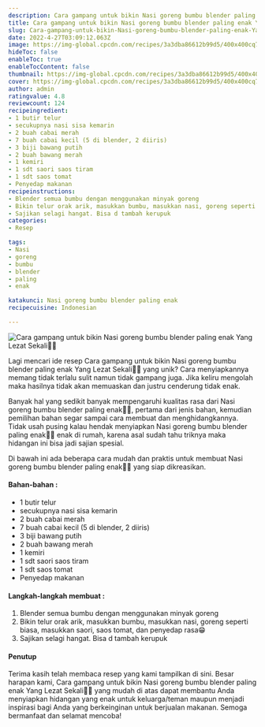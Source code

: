 ```yaml
---
description: Cara gampang untuk bikin Nasi goreng bumbu blender paling enak Yang Lezat Sekali"
title: Cara gampang untuk bikin Nasi goreng bumbu blender paling enak Yang Lezat Sekali
slug: Cara-gampang-untuk-bikin-Nasi-goreng-bumbu-blender-paling-enak-Yang-Lezat-Sekali
date: 2022-4-27T03:09:12.063Z
image: https://img-global.cpcdn.com/recipes/3a3dba86612b99d5/400x400cq70/photo.jpg
hideToc: false
enableToc: true
enableTocContent: false
thumbnail: https://img-global.cpcdn.com/recipes/3a3dba86612b99d5/400x400cq70/photo.jpg
cover: https://img-global.cpcdn.com/recipes/3a3dba86612b99d5/400x400cq70/photo.jpg
author: admin
ratingvalue: 4.8
reviewcount: 124
recipeingredient:
- 1 butir telur
- secukupnya nasi sisa kemarin
- 2 buah cabai merah
- 7 buah cabai kecil (5 di blender, 2 diiris)
- 3 biji bawang putih
- 2 buah bawang merah
- 1 kemiri
- 1 sdt saori saos tiram
- 1 sdt saos tomat
- Penyedap makanan
recipeinstructions:
- Blender semua bumbu dengan menggunakan minyak goreng
- Bikin telur orak arik, masukkan bumbu, masukkan nasi, goreng seperti biasa, masukkan saori, saos tomat, dan penyedap rasa😁
- Sajikan selagi hangat. Bisa d tambah kerupuk
categories:
- Resep

tags:
- Nasi
- goreng
- bumbu
- blender
- paling
- enak

katakunci: Nasi goreng bumbu blender paling enak
recipecuisine: Indonesian

---
```


![Cara gampang untuk bikin Nasi goreng bumbu blender paling enak Yang Lezat Sekali👩‍🍳](https://img-global.cpcdn.com/recipes/3a3dba86612b99d5/400x400cq70/photo.jpg)

Lagi mencari ide resep Cara gampang untuk bikin Nasi goreng bumbu blender paling enak Yang Lezat Sekali👩‍🍳 yang unik? Cara menyiapkannya memang tidak terlalu sulit namun tidak gampang juga. Jika keliru mengolah maka hasilnya tidak akan memuaskan dan justru cenderung tidak enak.

Banyak hal yang sedikit banyak mempengaruhi kualitas rasa dari Nasi goreng bumbu blender paling enak👩‍🍳, pertama dari jenis bahan, kemudian pemilihan bahan segar sampai cara membuat dan menghidangkannya. Tidak usah pusing kalau hendak menyiapkan Nasi goreng bumbu blender paling enak👩‍🍳 enak di rumah, karena asal sudah tahu triknya maka hidangan ini bisa jadi sajian spesial.

Di bawah ini ada beberapa cara mudah dan praktis untuk membuat Nasi goreng bumbu blender paling enak👩‍🍳 yang siap dikreasikan.

<!--inarticleads1-->

#### Bahan-bahan :

- 1 butir telur
- secukupnya nasi sisa kemarin
- 2 buah cabai merah
- 7 buah cabai kecil (5 di blender, 2 diiris)
- 3 biji bawang putih
- 2 buah bawang merah
- 1 kemiri
- 1 sdt saori saos tiram
- 1 sdt saos tomat
- Penyedap makanan

<!--inarticleads2-->

#### Langkah-langkah membuat :

1. Blender semua bumbu dengan menggunakan minyak goreng
1. Bikin telur orak arik, masukkan bumbu, masukkan nasi, goreng seperti biasa, masukkan saori, saos tomat, dan penyedap rasa😁
1. Sajikan selagi hangat. Bisa d tambah kerupuk

#### Penutup

Terima kasih telah membaca resep yang kami tampilkan di sini. Besar harapan kami, Cara gampang untuk bikin Nasi goreng bumbu blender paling enak Yang Lezat Sekali👩‍🍳 yang mudah di atas dapat membantu Anda menyiapkan hidangan yang enak untuk keluarga/teman maupun menjadi inspirasi bagi Anda yang berkeinginan untuk berjualan makanan. Semoga bermanfaat dan selamat mencoba!